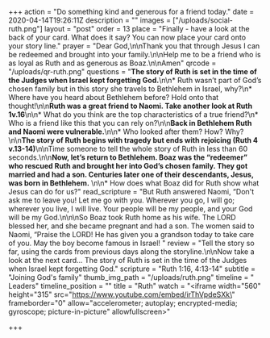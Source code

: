 +++
action = "Do something kind and generous for a friend today."
date = 2020-04-14T19:26:11Z
description = ""
images = ["/uploads/social-ruth.png"]
layout = "post"
order = 13
place = "Finally - have a look at the back of your card. What does it say? You can now place your card onto your story line."
prayer = "Dear God,\n\nThank you that through Jesus I can be redeemed and brought into your family.\n\nHelp me to be a friend who is as loyal as Ruth and as generous as Boaz.\n\nAmen"
qrcode = "/uploads/qr-ruth.png"
questions = "**The story of Ruth is set in the time of the Judges when Israel kept forgetting God.**\n\n* Ruth wasn’t part of God’s chosen family but in this story she travels to Bethlehem in Israel, why?\n* Where have you heard about Bethlehem before? Hold onto that thought!\n\n**Ruth was a great friend to Naomi. Take another look at Ruth 1v.16**\n\n* What do you think are the top characteristics of a true friend?\n* Who is a friend like this that you can rely on?\n\n**Back in Bethlehem Ruth and Naomi were vulnerable.**\n\n* Who looked after them? How? Why?\n\n**The story of Ruth begins with tragedy but ends with rejoicing (Ruth 4 v.13-14)**\n\nTime someone to tell the whole story of Ruth in less than 60 seconds.\n\n**Now, let’s return to Bethlehem. Boaz was the “redeemer” who rescued Ruth and brought her into God’s chosen family.  They got married and had a son. Centuries later one of their descendants, Jesus, was born in Bethlehem.** \n\n* How does what Boaz did for Ruth show what Jesus can do for us?"
read_scripture = "But Ruth answered Naomi, “Don't ask me to leave you! Let me go with you. Wherever you go, I will go; wherever you live, I will live. Your people will be my people, and your God will be my God.\n\n\nSo Boaz took Ruth home as his wife. The LORD blessed her, and she became pregnant and had a son. The women said to Naomi, “Praise the LORD! He has given you a grandson today to take care of you. May the boy become famous in Israel! "
review = "Tell the story so far, using the cards from previous days along the storyline.\n\nNow take a look at the next card… The story of Ruth is set in the time of the Judges when Israel kept forgetting God."
scripture = "Ruth 1:16, 4:13-14"
subtitle = "Joining God's family"
thumb_img_path = "/uploads/ruth.png"
timeline = " Leaders"
timeline_position = ""
title = "Ruth"
watch = "<iframe width=\"560\" height=\"315\" src=\"https://www.youtube.com/embed/irThVpdeSXk\" frameborder=\"0\" allow=\"accelerometer; autoplay; encrypted-media; gyroscope; picture-in-picture\" allowfullscreen></iframe>"

+++
